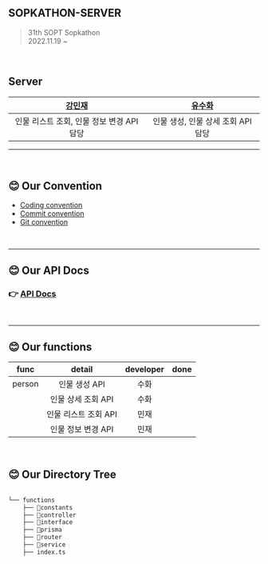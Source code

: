 <!-- @format -->

## SOPKATHON-SERVER

> 31th SOPT Sopkathon    <br>
> 2022.11.19 ~

<br>

## Server

| [강민재](https://github.com/m1njae) | [유수화](https://github.com/YuSuhwa-ve) |
| :----------------------------------------: | :---------------------------------: |
|  인물 리스트 조회, 인물 정보 변경 API 담당  |    인물 생성, 인물 상세 조회 API 담당|

<Hr>
<br>

## 😊 Our Convention

- [Coding convention](https://legend-mozzarella-452.notion.site/Code-Convention-1e9621e129734970933c6deea01591e5)
- [Commit convention](https://legend-mozzarella-452.notion.site/Commit-Convention-9fdce5f3ce114b018de9929c6c696c50)
- [Git convention](https://legend-mozzarella-452.notion.site/Git-Convention-a0ffd17bd8334ce487082311783f1e1d)

<br>
<Hr>

## 😊 Our API Docs

### 👉 [API Docs](https://legend-mozzarella-452.notion.site/API-ca73330fac9b4b198a87397af27f2d0c)

<br>
<Hr>

## 😊 Our functions

| func |     detail      | developer | done |
| :--: | :-------------: | :-------: | :--: |
|person|   인물 생성 API  |   수화    |    |
|      |  인물 상세 조회 API|   수화  |    |
|      |  인물 리스트 조회 API|   민재 |   |
|      | 인물 정보 변경 API|   민재    |    |

<br>

## 😊 Our Directory Tree

```bash

└── functions
    ├── 📂constants
    ├── 📂controller
    ├── 📂interface
    ├── 📂prisma
    ├── 📂router
    ├── 📂service
    ├── index.ts
```

<br>


    
